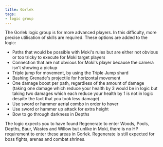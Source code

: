 ```yaml
---
title: Gorlek
tags:
- logic group
---
```


The Gorlek logic group is for more advanced players. In this difficulty, more precise utilisation of skills are
required. These options are added to the logic:

- Paths that would be possible with Moki's rules but are either not obvious or too tricky to execute for Moki target
  players
- Connection that are not obvious for Moki's player because the camera isn't showing a pickup
- Triple jump for movement, by using the Triple Jump shard
- Bashing Grenade's projectile for horizontal movement
- One damage boost per path, regardless of the amount of damage (taking one damage which reduce your health by 3 would
  be in logic but taking two damages which each reduce your health by 1 is not in logic despite the fact that you took
  less damage)
- Use sword or hammer aerial combo in order to hover
- Use sword or hammer up attack for extra height
- Bow to go through darkness in Depths

The logic expects you to have found Regenerate to enter Woods, Pools, Depths, Baur, Wastes and Willow but unlike in
Moki, there is no HP requirement to enter these areas in Gorlek. Regenerate is still expected for boss fights, arenas
and combat shrines.
